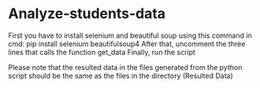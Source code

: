 # Analyze-students-data
First you have to install selenium and beautiful soup using this command in cmd: pip install selenium beautifulsoup4
After that, uncomment the three lines that calls the function get_data
Finally, run the script

Please note that the resulted data in the files generated from the python script should be the same as the files in the directory (Resulted Data)

